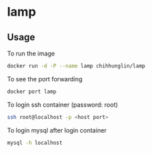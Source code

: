 # lamp

## Usage
To run the image
```sh
docker run -d -P --name lamp chihhunglin/lamp
```
To see the port forwarding
```sh
docker port lamp
```
To login ssh container (password: root)
```sh
ssh root@localhost -p <host port>
```
To login mysql after login container
```sh
mysql -h localhost
```
